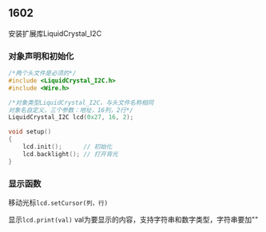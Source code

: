 ## 1602

安装扩展库LiquidCrystal_I2C

### 对象声明和初始化

```c++
/*两个头文件是必须的*/
#include <LiquidCrystal_I2C.h>
#include <Wire.h>

/*对象类型LiquidCrystal_I2C，与头文件名称相同
对象名自定义，三个参数：地址，16列，2行*/
LiquidCrystal_I2C lcd(0x27, 16, 2);

void setup()
{
    lcd.init();      // 初始化
    lcd.backlight(); // 打开背光
}
```

### 显示函数

移动光标`lcd.setCursor(列，行)`

显示`lcd.print(val)`   val为要显示的内容，支持字符串和数字类型，字符串要加""

